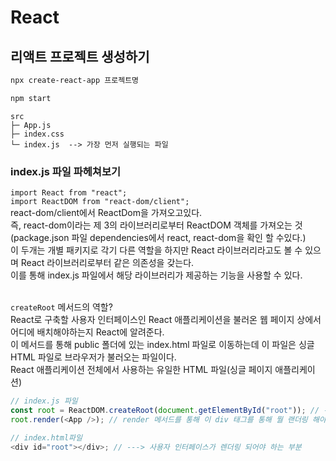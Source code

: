 # React

## 리액트 프로젝트 생성하기

```md
npx create-react-app 프로젝트명

npm start
```

```
src
├─ App.js
├─ index.css
└─ index.js  --> 가장 먼저 실행되는 파일
```

### index.js 파일 파헤쳐보기

`import React from "react";`  
`import ReactDOM from "react-dom/client";`  
react-dom/client에서 ReactDom을 가져오고있다.  
즉, react-dom이라는 제 3의 라이브러리로부터 ReactDOM 객체를 가져오는 것(package.json 파일 dependencies에서 react, react-dom을 확인 할 수있다.)  
이 두개는 개별 패키지로 각기 다른 역할을 하지만 React 라이브러리라고도 볼 수 있으며 React 라이브러리로부터 같은 의존성을 갖는다.  
이를 통해 index.js 파일에서 해당 라이브러리가 제공하는 기능을 사용할 수 있다.
<br>
<br>

`createRoot` 메서드의 역할?  
React로 구축할 사용자 인터페이스인 React 애플리케이션을 불러온 웹 페이지 상에서 어디에 배치해야하는지 React에 알려준다.  
이 메서드를 통해 public 폴더에 있는 index.html 파일로 이동하는데 이 파일은 싱글 HTML 파일로 브라우저가 불러오는 파일이다.  
React 애플리케이션 전체에서 사용하는 유일한 HTML 파일(싱글 페이지 애플리케이션)

```js
// index.js 파일
const root = ReactDOM.createRoot(document.getElementById("root")); // ---> id가 root를 가진 이 코드가 아래의 div 태그를 의미한다.
root.render(<App />); // render 메서드를 통해 이 div 태그를 통해 뭘 랜더링 해야하는지 알려준다.

// index.html파일
<div id="root"></div>; // ---> 사용자 인터페이스가 렌더링 되어야 하는 부분
```
